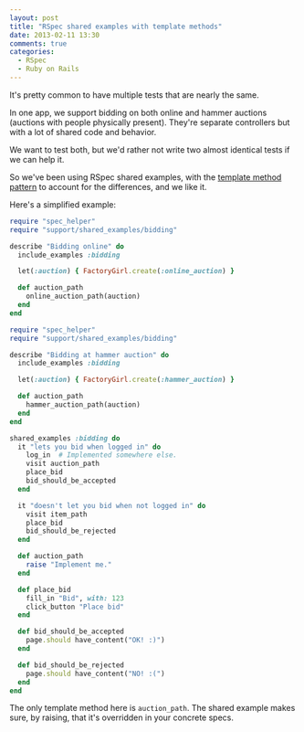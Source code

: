 ```yaml
---
layout: post
title: "RSpec shared examples with template methods"
date: 2013-02-11 13:30
comments: true
categories:
  - RSpec
  - Ruby on Rails
---
```


It's pretty common to have multiple tests that are nearly the same.

In one app, we support bidding on both online and hammer auctions (auctions with people physically present). They're separate controllers but with a lot of shared code and behavior.

We want to test both, but we'd rather not write two almost identical tests if we can help it.

So we've been using RSpec shared examples, with the [template method pattern](http://en.wikipedia.org/wiki/Template_method_pattern) to account for the differences, and we like it.

Here's a simplified example:

``` ruby spec/request/online_bidding_spec.rb
require "spec_helper"
require "support/shared_examples/bidding"

describe "Bidding online" do
  include_examples :bidding

  let(:auction) { FactoryGirl.create(:online_auction) }

  def auction_path
    online_auction_path(auction)
  end
end
```

``` ruby spec/request/hammer_bidding_spec.rb
require "spec_helper"
require "support/shared_examples/bidding"

describe "Bidding at hammer auction" do
  include_examples :bidding

  let(:auction) { FactoryGirl.create(:hammer_auction) }

  def auction_path
    hammer_auction_path(auction)
  end
end
```

``` ruby spec/support/shared_examples/bidding.rb
shared_examples :bidding do
  it "lets you bid when logged in" do
    log_in  # Implemented somewhere else.
    visit auction_path
    place_bid
    bid_should_be_accepted
  end

  it "doesn't let you bid when not logged in" do
    visit item_path
    place_bid
    bid_should_be_rejected
  end

  def auction_path
    raise "Implement me."
  end

  def place_bid
    fill_in "Bid", with: 123
    click_button "Place bid"
  end

  def bid_should_be_accepted
    page.should have_content("OK! :)")
  end

  def bid_should_be_rejected
    page.should have_content("NO! :(")
  end
end
```

The only template method here is `auction_path`. The shared example makes sure, by raising, that it's overridden in your concrete specs.
